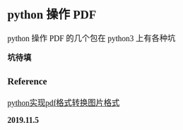 <font size=4 face='楷体'>

## python 操作 PDF

python 操作 PDF 的几个包在 python3 上有各种坑

**坑待填**

### Reference

[python实现pdf格式转换图片格式](https://blog.csdn.net/stf1065716904/article/details/83751437)

**2019.11.5**
